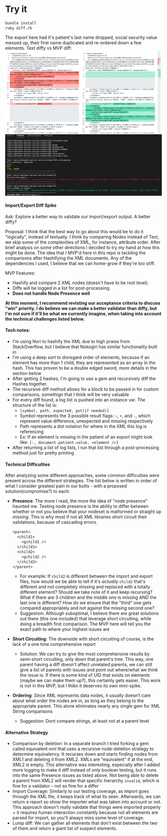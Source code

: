 # Try it
```
bundle install
ruby diff.rb
```

The export here had it's patient's last name dropped, social security value messed up, their first name duplicated and re-ordered down a few elements. Text diffy vs MVP diff:
![text](https://github.com/dompham/xml-diff-spike/blob/master/img/text_diffy.png)
![logical](https://github.com/dompham/xml-diff-spike/blob/master/img/xml_differ.png)


#### Import/Export Diff Spike
  Ask: Explore a better way to validate our import/export output.  A better diffy?

Proposal: I think that the best way to go about this would be to do it "logically", instead of textually.  I think by comparing Nodes instead of Text, we skip some of the complexities of XML, for instance, attribute order. After brief analysis on some other directions I decided to try my hand at how this might be done. The idea that I MVP'd here in this repo is tackling the comparisons after Hashifying the XML documents.  Any of the dependencies I used, I believe that we can home-grow if they're too stiff.

MVP Features:
- Hashify and compare 2 XML nodes (doesn't have to be root level).
- Diffs will be logged in a list for post-processing.
- **Does not handle Node Presence well**

**At this moment, I recommend revisting our acceptance criteria to discuss "win" priority.  I do believe we can make a better validator than diffy, but I'm not sure if it'll be what we currently imagine, when taking into account the technical challenges listed below.**
#### Tech notes:
- I'm using Nori to hashify the XML due to high praise from StackOverflow, but I believe that Nokogiri has similar functionality built in
- I'm using a deep sort to disregard order of elements, because if an element has more than 1 child, they are represented as an array in the hash.  This has proven to be a double edged sword, more details in the section below
- After getting 2 hashes, I'm going to use a gem and recursively diff the Hashes together.
- The recursive diff method allows for a block to be passed in for custom comparisons, somethign that I think will be very valuable
- For every diff found, a log list is pushed into an instance var.  The structure of the list is:
    - `[symbol, path, expected, got(if needed)]`
    - Symbol represents the 3 possible result flags: `~`, `+`, and `-`, which represent value difference, unexpected and missing respectively
    - Path represents a dot notation for where in the XML this log is referencing
    - Ex: If an element is missing in the patient of an export might look like: `[-, document.patient.value, <element />]`
- After returning a list of log lists, I run that list through a post-processing method just for pretty printing

#### Technical Difficulties
After analyzing some different approaches, some common difficulties were present across the different strategies.  The list below is written in order of what I consider greatest pain in our butts - with a proposed solution(compromise?) to each:
- **Presence**:  The more I read, the more the idea of "node presence" haunted me.  Testing node presence is the ability to differ between whether or not you believe that your nodeset is malformed or straight up *missing*.  This is why most if not all XML libraries short circuit their validations, because of cascading errors.
    ```
    <parent>
      <child1>
        <gchild1 />
      </child1>
      <child2>
        <gchild2 />
      </child2>
    </parent>
    ```
    - For example: If `child2` is different between the import and export files, how would we be able to tell if it's *actually* `child2` that's different and not completely missing and replaced with a totally different element?  Should we take note of it and keep recursing? What if there are 3 children and the middle one is missing AND the last one is different?  How do we ensure that the "third" one gets compared appropriately and not against the missing second one?
    - Suggestion: Although suboptimal, I believe there are great solutions out there (this one included) that leverage short circuiting, while doing a breadth first comparison.  The MVP here will tell you the exact path to where your highest issues are

- **Short Circuiting**: The downside with short circuiting of course, is the lack of a one time comprehensive report
    - Solution: We can try to give the most comprehensive results by semi-short circuiting, only down that parent's tree.  This way, one parent having a diff doesn't affect unrelated parents, we can still give a list of parents with issues and point out where/what we think the issue is. If there is some kind of UID that exists on elements (maybe we can make them up?), this certainly gets easier. This work is not in this MVP, but I thikn it deserves its own mini-spike.
- **Ordering**: Since XML represents data nodes, it usually doesn't care about what order the nodes are in, as long as they belong to the appropriate parent.  This alone eliminates nearly any single gem for XML String comparisons
    - Suggestion: Dont compare strings, at least not at a parent level

#### Alternative Strategy
- Comparison by deletion: In a separate branch I tried forking a gem called equivalent-xml that uses a recursive node-deletion strategy to determine equivalency.  It recurses down and starts finding nodes from XML1 and deleting it from XML2.  XMLs are "equivalent" if at the end, XML2 is empty.  This alternative was interesting, especially after I added more logging to make it diff instead of only boolean testing, but it runs into the same Presence issues as listed above.  Not being able to delete a parent from XML2 will render that specific hierarchy `invalid`, which is fine for a validator - not so fine for a differ
- Import Coverage: Similarly to our testing coverage, as import goes through the XML file, it keeps track of what its seen.  Afterwards, we can return a report so show the importer what was taken into account or not.  This approach doesn't really validate that things were imported properly + it requires human interaction constantly because not all elements are parsed for import, so you'll always miss some level of coverage.
- Lump diff:  We can gather all elements that don't exist between the two of them and return a giant list of suspect elements.
